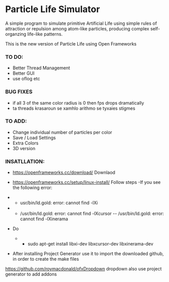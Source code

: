 # Particle Life Simulator
 A simple program to simulate primitive Artificial Life using simple rules of attraction or repulsion among atom-like particles, producing complex self-organzing life-like patterns.

This is the new version of Particle Life using Open Frameworks

### TO DO:
- Better Thread Management
- Better GUI
- use oflog etc
  
### BUG FIXES
- if all 3 of the same color radius is 0 then fps drops dramatically
- ta threads krasaroun se xamhlo arithmo se tyxaies stigmes

### TO ADD:
- Change individual number of particles per color
- Save / Load Settings
- Extra Colors
- 3D version

### INSATLLATION:
- https://openframeworks.cc/download/ Downlaod
- https://openframeworks.cc/setup/linux-install/ Follow steps
-If you see the following error:
- - usr/bin/ld.gold: error: cannot find -lXi
- - /usr/bin/ld.gold: error: cannot find -lXcursor
-- /usr/bin/ld.gold: error: cannot find -lXinerama
- Do 
  - - sudo apt-get install libxi-dev libxcursor-dev libxinerama-dev
 
 - After installing Project Generator use it to import the downloaded github, in order to create the make files

https://github.com/roymacdonald/ofxDropdown dropdown 
also use project generator to add addons